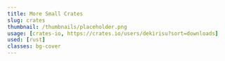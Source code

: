 ```yaml
---
title: More Small Crates
slug: crates
thumbnail: /thumbnails/placeholder.png
usage: [crates-io, https://crates.io/users/dekirisu?sort=downloads]
used: [rust]
classes: bg-cover
---
```

